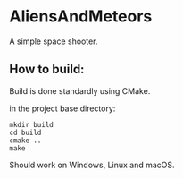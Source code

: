 # AliensAndMeteors

A simple space shooter.

## How to build:

Build is done standardly using CMake. 

in the project base directory:

```
mkdir build
cd build
cmake ..
make
```

Should work on Windows, Linux and macOS.

